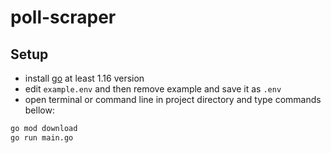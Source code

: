 # poll-scraper

## Setup

- install [go](https://golang.org/dl/) at least 1.16 version
- edit `example.env` and then remove example and save it as `.env`
- open terminal or command line in project directory and type commands bellow:

```sh
go mod download
go run main.go
```
